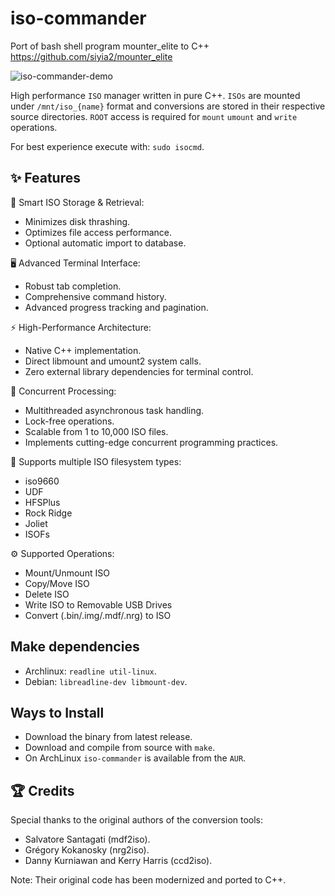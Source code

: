 # iso-commander
Port of bash shell program mounter_elite to C++ 
https://github.com/siyia2/mounter_elite

![iso-commander-demo](https://github.com/user-attachments/assets/3d30dedd-6e41-421f-a892-ee5293d75ebf)

High performance `ISO` manager written in pure C++. `ISOs` are mounted under `/mnt/iso_{name}` format and conversions are stored in their respective source directories. `ROOT` access is required for `mount` `umount` and `write` operations.

For best experience execute with: `sudo isocmd`.

## ✨ Features

💾 Smart ISO Storage & Retrieval:

* Minimizes disk thrashing.
* Optimizes file access performance.
* Optional automatic import to database.


🖥️ Advanced Terminal Interface:

* Robust tab completion.
* Comprehensive command history.
* Advanced progress tracking and pagination.


⚡ High-Performance Architecture:

* Native C++ implementation.
* Direct libmount and umount2 system calls.
* Zero external library dependencies for terminal control.


🔀 Concurrent Processing:

* Multithreaded asynchronous task handling.
* Lock-free operations.
* Scalable from 1 to 10,000 ISO files.
* Implements cutting-edge concurrent programming practices.


📂 Supports multiple ISO filesystem types:

- iso9660
- UDF
- HFSPlus
- Rock Ridge
- Joliet
- ISOFs


⚙️ Supported Operations:

* Mount/Unmount ISO
* Copy/Move ISO
* Delete ISO
* Write ISO to Removable USB Drives
* Convert (.bin/.img/.mdf/.nrg) to ISO

## Make dependencies
- Archlinux: `readline util-linux`.
- Debian: `libreadline-dev libmount-dev`.

## Ways to Install
* Download the binary from latest release.
* Download and compile from source with `make`.
* On ArchLinux `iso-commander` is available from the `AUR`.

## 🏆 Credits
Special thanks to the original authors of the conversion tools:

* Salvatore Santagati (mdf2iso).
* Grégory Kokanosky (nrg2iso).
* Danny Kurniawan and Kerry Harris (ccd2iso).

 Note: Their original code has been modernized and ported to C++.
